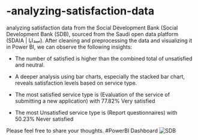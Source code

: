 # -analyzing-satisfaction-data
analyzing satisfaction data from the Social Development Bank (Social Development Bank (SDB), sourced from the Saudi open data platform (SDAIA | سدايا).
After cleaning and preprocessing the data and visualizing it in Power BI, we can observe the following insights:

* The number of satisfied is higher than the combined total of unsatisfied and neutral.

* A deeper analysis using bar charts, especially the stacked bar chart, reveals satisfaction levels based on service type.

* The most satisfied service type is (Evaluation of the service of submitting a new application) with 77.82% Very satisfied 

* The most Unsatisfied service type is (Report questionnaires) with 50.23% Never satisfied 

Please feel free to share your thoughts.
#PowerBI Dashboard
![SDB](https://github.com/user-attachments/assets/6f9cf13b-1b5c-4669-a129-9e02408faa23)
